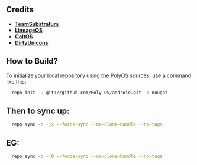 Credits
-------

* [**TeamSubstratum**](https://github.com/Substratum)
* [**LineageOS**](https://github.com/LineageOS)
* [**ColtOS**](https://github.com/ColtOS)
* [**DirtyUnicons**](https://github.com/DirtyUnicorns)

How to Build?
-------------

To initialize your local repository using the PolyOS sources, use a 
command like this:

```bash
  repo init -u git://github.com/Poly-OS/android.git -b nougat
```
  
Then to sync up:
----------------

```bash
  repo sync -c -jx --force-sync --no-clone-bundle --no-tags
```
EG:
---
```bash
  repo sync -c -j8 --force-sync --no-clone-bundle --no-tags
```
